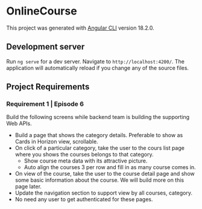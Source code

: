 # OnlineCourse

This project was generated with [Angular CLI](https://github.com/angular/angular-cli) version 18.2.0.

## Development server

Run `ng serve` for a dev server. Navigate to `http://localhost:4200/`. The application will automatically reload if you change any of the source files.


## Project Requirements

### Requirement 1 | Episode 6
Build the following screens while backend team is building the supporting Web APIs.
- Build a page that shows the category details. Preferable to show as Cards in Horizon view, scrollable.
- On click of a particular category, take the user to the cours list page where you shows the courses belongs to that category. 
    - Show course meta data with its attractive picture. 
    - Auto align the courses 3 per row and fill in as many course comes in.
- On view of the course, take the user to the course detail page and show some basic information about the course. We will build more on this page later.
- Update the navigation section to support view by all courses, category.
- No need any user to get authenticated for these pages.
